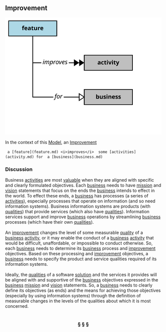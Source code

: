 ## Improvement

![improvement](improvement.svg)

In the context of this [Model](model.md), an [Improvement](improvement.md)

```
 a [feature](feature.md) <i>improves</i>  some [activities](activity.md) for  a [business](business.md)
```

### Discussion


Business [activities](activity.md) are most <a href="value.html">valuable</a> when they are aligned with specific and clearly formulated objectives.
Each [business](business.md) needs to have [mission](mission.md) and [vision](vision.md) statements that focus on the ends the [business](business.md) intends to effect in the world.
To effect these ends, a [business](business.md) has processes (a series of [activities](activity.md)), especially processes that operate on information
(and so need information systems).
Business information systems are products (with <a href="../../papers/rhetoric/quality/alignment.htm#business.qualities">qualities</a>) that provide services (which also have <a href="../../papers/rhetoric/quality/alignment.htm#business.qualities">qualities</a>).
Information services support and improve [business](business.md) operations by streamlining [business](business.md) processes
(which have their own <a href="../../papers/rhetoric/quality/alignment.htm#business.qualities">qualities</a>).<br/><br/>An [improvement](improvement.md) changes the level of some measurable <a href="../../papers/rhetoric/quality/alignment.htm#business.qualities">quality</a> of a [business](business.md) [activity](activity.md), or it may enable the conduct
of a [business](business.md) [activity](activity.md) that would be difficult, unaffordable, or impossible to conduct otherwise.
So, each [business](business.md) needs to determine its [business](business.md) process and [improvement](improvement.md) objectives.
Based on these processing and [improvement](improvement.md) objectives, a [business](business.md) needs to specify the product and service
qualities required of its information systems.<br/><br/>Ideally, the <a href="../../papers/rhetoric/quality/alignment.htm#business.qualities">qualities</a> of a software [solution](solution.md) and the services it provides will be aligned with and supportive of
the [business](business.md) objectives expressed in the [business](business.md) [mission](mission.md) and [vision](vision.md) statements.
So, a [business](business.md) needs to clearly define its objectives (as ends) and the means for achieving those objectives
(especially by using information systems) through the definition of measurable changes in the levels of the
qualities about which it is most concerned.<br/><br/>

<h3 align="center"><b>&sect; &sect; &sect;</b></h3>

